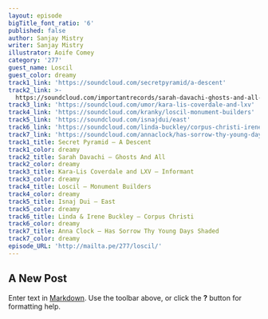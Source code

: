 ```yaml
---
layout: episode
bigTitle_font_ratio: '6'
published: false
author: Sanjay Mistry
writer: Sanjay Mistry
illustrator: Aoife Comey
category: '277'
guest_name: Loscil
guest_color: dreamy
track1_link: 'https://soundcloud.com/secretpyramid/a-descent'
track2_link: >-
  https://soundcloud.com/importantrecords/sarah-davachi-ghosts-and-all-from-vergers-lp-imprec442
track3_link: 'https://soundcloud.com/umor/kara-lis-coverdale-and-lxv'
track4_link: 'https://soundcloud.com/kranky/loscil-monument-builders'
track5_link: 'https://soundcloud.com/isnajdui/east'
track6_link: 'https://soundcloud.com/linda-buckley/corpus-christi-irenelinda-buckley/'
track7_link: 'https://soundcloud.com/annaclock/has-sorrow-thy-young-days-shaded/'
track1_title: Secret Pyramid — A Descent
track1_color: dreamy
track2_title: Sarah Davachi — Ghosts And All
track2_color: dreamy
track3_title: Kara-Lis Coverdale and LXV — Informant
track3_color: dreamy
track4_title: Loscil — Monument Builders
track4_color: dreamy
track5_title: Isnaj Dui — East
track5_color: dreamy
track6_title: Linda & Irene Buckley — Corpus Christi
track6_color: dreamy
track7_title: Anna Clock — Has Sorrow Thy Young Days Shaded
track7_color: dreamy
episode_URL: 'http://mailta.pe/277/loscil/'
---
```

## A New Post

Enter text in [Markdown](http://daringfireball.net/projects/markdown/). Use the toolbar above, or click the **?** button for formatting help.
